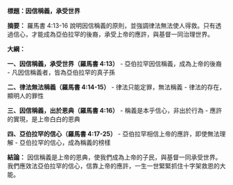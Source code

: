 **標題：因信稱義，承受世界**

**摘要：**
羅馬書 4:13-16 說明因信稱義的原則，並強調律法無法使人得救。只有透過信心，才能成為亞伯拉罕的後裔，承受上帝的應許，與基督一同治理世界。

**大綱：**

**一、因信稱義，承受世界（羅馬書 4:13）**
    - 亞伯拉罕因信稱義，成為上帝的後裔
    - 凡因信稱義者，皆為亞伯拉罕的真子孫

**二、律法無法稱義（羅馬書 4:14-15）**
    - 律法只能定罪，無法稱義
    - 律法的存在，顯明人的罪性

**三、因信稱義，出於恩典（羅馬書 4:16）**
    - 稱義是本乎信心，非出於行為
    - 應許的實現，是上帝白白的恩典

**四、亞伯拉罕的信心（羅馬書 4:17-25）**
    - 亞伯拉罕相信上帝的應許，即使無法理解
    - 亞伯拉罕的信心，成為稱義的榜樣

**結論：**
因信稱義是上帝的恩典，使我們成為上帝的子民，與基督一同承受世界。我們應效法亞伯拉罕的信心，信靠上帝的應許，一生一世緊緊抓住十字架救恩的大能。